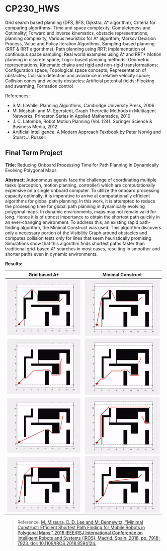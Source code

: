 # CP230_HWS
Grid search based planning (DFS, BFS, Dijkstra, A* algorithm), Criteria for comparing algorithms- Time and space complexity, Completeness and Optimality; Forward and inverse kinematics, obstacle representations; planning complexity, Various heuristics for A* algorithm; Markov Decision Process, Value and Policy Iteration Algorithms, Sampling-based planning (RRT & RRT algorithms); Path planning using RRT; Implementation of continuous space sampling: Real world examples using A* and RRT* Motion planning in discrete space; Logic-based planning methods; Geometric representations; Kinematic chains and rigid and non-rigid transformations; Configuration space; Topological space concepts; Representation of obstacles; Collision detection and avoidance in relative velocity space; Collision cones and velocity obstacles; Artificial potential fields; Flocking and swarming, Formation control

References:
  - S.M. LaValle, Planning Algorithms, Cambridge University Press, 2006
  - M. Mesbahi and M. Egerstedt, Graph Theoretic Methods in Multiagent Networks, Princeton Series in Applied Mathematics, 2010
  - J. C. Latombe, Robot Motion Planning (Vol. 124). Springer Science & Business Media, 2012
  - Artificial Intelligence: A Modern Approach Textbook by Peter Norvig and Stuart J. Russell

## Final Term Project

**Title:** Reducing Onboard Processing Time for Path Planning in Dynamically Evolving Polygonal Maps

**Abstract:** Autonomous agents face the challenge of coordinating multiple tasks (perception, motion planning, controller) which are computationally expensive on a single onboard computer. To utilize the onboard processing capacity optimally, it is imperative to arrive at computationally efficient algorithms for global path planning. In this work, it is attempted to reduce the processing time for global path planning in dynamically evolving polygonal maps. In dynamic environments, maps may not remain valid for long. Hence it is of utmost importance to obtain the shortest path quickly in an ever-changing environment. To address this, an existing rapid path-finding algorithm, the Minimal Construct was used. This algorithm discovers only a necessary portion of the Visibility Graph around obstacles and computes collision tests only for lines that seem heuristically promising. Simulations show that this algorithm finds shortest paths faster than traditional grid-based A* searches in most cases, resulting in smoother and shorter paths even in dynamic environments.

**Results:**

|                       Grid based A*                             |                         Minimal Construct                       |
| --------------------------------------------------------------- | --------------------------------------------------------------- |
| <img src="./Minimal%20Construct/results/image19.gif" width=300> | <img src="./Minimal%20Construct/results/image20.gif" width=300> |
| <img src="./Minimal%20Construct/results/image21.gif" width=300> | <img src="./Minimal%20Construct/results/image21.gif" width=300> |
| <img src="./Minimal%20Construct/results/image22.gif" width=300> | <img src="./Minimal%20Construct/results/image23.gif" width=300> |
| <img src="./Minimal%20Construct/results/image24.gif" width=300> | <img src="./Minimal%20Construct/results/image25.gif" width=300> |

> Reference: [M. Missura, D. D. Lee and M. Bennewitz, "Minimal Construct: Efficient Shortest Path Finding for Mobile Robots in Polygonal Maps," 2018 IEEE/RSJ International Conference on Intelligent Robots and Systems (IROS), Madrid, Spain, 2018, pp. 7918-7923, doi: 10.1109/IROS.2018.8594124.](https://doi.org/10.1109/IROS.2018.8594124)
